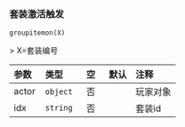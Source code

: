 ### 套装激活触发

`groupitemon(X)`

&gt; X=套装编号

| 参数  | 类型      | 空   | 默认 | 注释     |
| :---- | :-------- | :--- | :--- | :------- |
| actor | `object`  | 否   |      | 玩家对象 |
| idx   | `string` | 否   |      | 套装id   |

